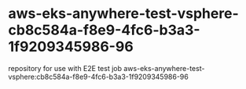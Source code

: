 # aws-eks-anywhere-test-vsphere-cb8c584a-f8e9-4fc6-b3a3-1f9209345986-96
repository for use with E2E test job aws-eks-anywhere-test-vsphere:cb8c584a-f8e9-4fc6-b3a3-1f9209345986-96
